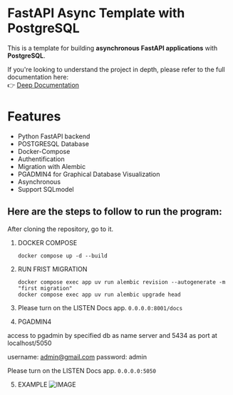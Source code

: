 # FastAPI Async Template with PostgreSQL

This is a template for building **asynchronous FastAPI applications** with **PostgreSQL**.

If you're looking to understand the project in depth, please refer to the full documentation here:  
👉 [Deep Documentation](https://deepwiki.com/darixsamani/fastapi-postgres)


# Features
 - Python FastAPI backend
 - POSTGRESQL Database
 - Docker-Compose
 - Authentification
 - Migration with Alembic
 - PGADMIN4 for Graphical Database Visualization
 - Asynchronous
 - Support SQLmodel

## Here are the steps to follow to run the program: 
After cloning the repository, go to it. 
 1. DOCKER COMPOSE
    ```
    docker compose up -d --build
    
    ```

 2. RUN FRIST MIGRATION
      ```
      docker compose exec app uv run alembic revision --autogenerate -m "first migration"
      docker compose exec app uv run alembic upgrade head
      ```
 3. Please turn on the LISTEN Docs app. `0.0.0.0:8001/docs`



 4. PGADMIN4
   
   access to pgadmin by specified db as name server and 5434 as port at localhost/5050
   
   username: admin@gmail.com
   password: admin

   Please turn on the LISTEN Docs app. `0.0.0.0:5050`
 
 5. EXAMPLE
    ![IMAGE](./img/img.png)
